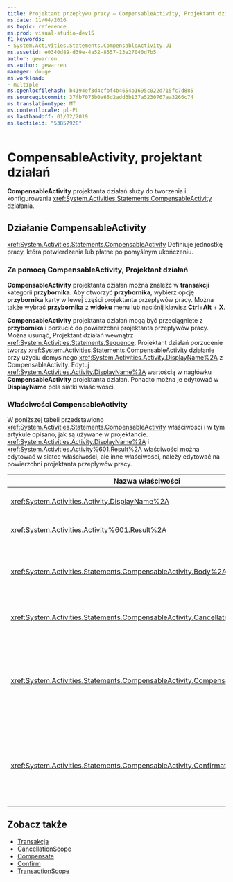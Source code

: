 ```yaml
---
title: Projektant przepływu pracy — CompensableActivity, Projektant działań
ms.date: 11/04/2016
ms.topic: reference
ms.prod: visual-studio-dev15
f1_keywords:
- System.Activities.Statements.CompensableActivity.UI
ms.assetid: e0340d89-d39e-4a52-8557-13e27040d7b5
author: gewarren
ms.author: gewarren
manager: douge
ms.workload:
- multiple
ms.openlocfilehash: b4194ef3d4cfbf4b4654b1695c022d715fc7d885
ms.sourcegitcommit: 37fb7075b0a65d2add3b137a5230767aa3266c74
ms.translationtype: MT
ms.contentlocale: pl-PL
ms.lasthandoff: 01/02/2019
ms.locfileid: "53857928"
---
```

# <a name="compensableactivity-activity-designer"></a>CompensableActivity, projektant działań

**CompensableActivity** projektanta działań służy do tworzenia i konfigurowania <xref:System.Activities.Statements.CompensableActivity> działania.

## <a name="the-compensableactivity-activity"></a>Działanie CompensableActivity
 <xref:System.Activities.Statements.CompensableActivity> Definiuje jednostkę pracy, która potwierdzenia lub płatne po pomyślnym ukończeniu.

### <a name="using-the-compensableactivity-activity-designer"></a>Za pomocą CompensableActivity, Projektant działań
 **CompensableActivity** projektanta działań można znaleźć w **transakcji** kategorii **przybornika**. Aby otworzyć **przybornika**, wybierz opcję **przybornika** karty w lewej części projektanta przepływów pracy. Można także wybrać **przybornika** z **widoku** menu lub naciśnij klawisz **Ctrl**+**Alt** + **X**.

 **CompensableActivity** projektanta działań mogą być przeciągnięte z **przybornika** i porzucić do powierzchni projektanta przepływów pracy. Można usunąć, Projektant działań wewnątrz <xref:System.Activities.Statements.Sequence>. Projektant działań porzucenie tworzy <xref:System.Activities.Statements.CompensableActivity> działanie przy użyciu domyślnego <xref:System.Activities.Activity.DisplayName%2A> z CompensableActivity. Edytuj <xref:System.Activities.Activity.DisplayName%2A> wartością w nagłówku **CompensableActivity** projektanta działań. Ponadto można je edytować w **DisplayName** pola siatki właściwości.

### <a name="the-compensableactivity-properties"></a>Właściwości CompensableActivity
 W poniższej tabeli przedstawiono <xref:System.Activities.Statements.CompensableActivity> właściwości i w tym artykule opisano, jak są używane w projektancie. <xref:System.Activities.Activity.DisplayName%2A> i <xref:System.Activities.Activity%601.Result%2A> właściwości można edytować w siatce właściwości, ale inne właściwości, należy edytować na powierzchni projektanta przepływów pracy.

|Nazwa właściwości|Wymagane|Użycie|
|-|--------------|-|
|<xref:System.Activities.Activity.DisplayName%2A>|False|Opcjonalna nazwa przyjazna <xref:System.Activities.Statements.CompensableActivity> działania. Wartość domyślna to CompensableActivity.|
|<xref:System.Activities.Activity%601.Result%2A>|False|Określa wartość zwracaną przez <xref:System.Activities.Statements.CompensableActivity>. Można edytować tej właściwości, w siatce właściwości.|
|<xref:System.Activities.Statements.CompensableActivity.Body%2A>|Prawda|Określa działania, dla których dostępny jest logiki wynagrodzenie, anulowanie i potwierdzenia. Aby dodać <xref:System.Activities.Statements.CompensableActivity.Body%2A> działania, listy działanie z **przybornika** do **treści** polu na **CompensableActivity** Projektant działań. Dodaj tekst wskazówki "W tym miejscu listy activity".|
|<xref:System.Activities.Statements.CompensableActivity.CancellationHandler%2A>|False|Określa działania, który jest wykonywany po anulowania. Aby dodać działanie, Porzuć swojego projektanta z **przybornika** do **CancellationHandler** polu na **CompensableActivity** projektanta działań. Dodaj tekst wskazówki "Upuść działanie tutaj".|
|<xref:System.Activities.Statements.CompensableActivity.CompensationHandler%2A>|False|Określa działania, które zostaną wykonane podczas kompensowania <xref:System.Activities.Statements.CompensableActivity.Body%2A> działania. Ten program obsługi może być jawnie wywołana, za pomocą <xref:System.Activities.Statements.Compensate> działania.<br /><br /> Aby dodać działanie, Porzuć swojego projektanta działań z **przybornika** do **CompensationHandler** polu na **CompensableActivity** projektanta działań. Dodaj tekst wskazówki "Upuść działanie tutaj".|
|<xref:System.Activities.Statements.CompensableActivity.ConfirmationHandler%2A>|False|Określa działanie do wykonania podczas potwierdzania <xref:System.Activities.Statements.CompensableActivity.Body%2A> działania. Ten program obsługi może być jawnie wywołana, za pomocą <xref:System.Activities.Statements.Confirm> działania.<br /><br /> Aby dodać działanie, Porzuć swojego projektanta działań z **przybornika** do **ConfirmationHandler** polu na **CompensableActivity** projektanta działań. Dodaj tekst wskazówki "Upuść działanie tutaj".|

## <a name="see-also"></a>Zobacz także

- [Transakcja](../workflow-designer/transaction-activity-designers.md)
- [CancellationScope](../workflow-designer/cancellationscope-activity-designer.md)
- [Compensate](../workflow-designer/compensate-activity-designer.md)
- [Confirm](../workflow-designer/confirm-activity-designer.md)
- [TransactionScope](../workflow-designer/transactionscope-activity-designer.md)